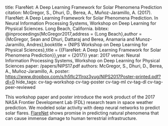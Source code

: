 title: FlareNet: A Deep Learning Framework for Solar Phenomena Prediction
citation: McGregor, S., Dhuri, D., Berea, A., Muñoz-Jaramillo, A. (2017). FlareNet: A Deep Learning Framework for Solar Phenomena Prediction. In Neural Information Processing Systems, Workshop on Deep Learning for Physical Sciences. Long Beach, California.
bibtex: @inproceedings{McGregor2017,address = {Long Beach},author = {McGregor, Sean and Dhuri, Dattaraj and Berea, Anamaria and Munoz-Jaramillo, Andres},booktitle = {NIPS Workshop on Deep Learning for Physical Sciences},title = {{FlareNet: A Deep Learning Framework for Solar Phenomena Prediction}},year = {2017}}
year: 2017
venue: Neural Information Processing Systems, Workshop on Deep Learning for Physical Sciences
paper: /papers/NIPS17.pdf
authors: McGregor, S., Dhuri, D., Berea, A., Muñoz-Jaramillo, A.
poster: https://www.dropbox.com/s/h5flc211rqz3yug/NIPS2017Poster-printed.pdf?dl=0
hide_tags: cv-tag-workshop cv-tag-poster cv-tag-ml cv-tag-dl cv-tag-peer-reviewed

This workshop paper and poster introduce the work product of the 2017 NASA Frontier Development Lab (FDL) research team in space weather prediction. We modeled solar activity with deep neural networks to predict solar flares. [FlareNet](http://github.com/nasa-fdl/flarenet) shows promise in predicting natural phenomena that can cause immense damage to human terrestrial infrastructure.

